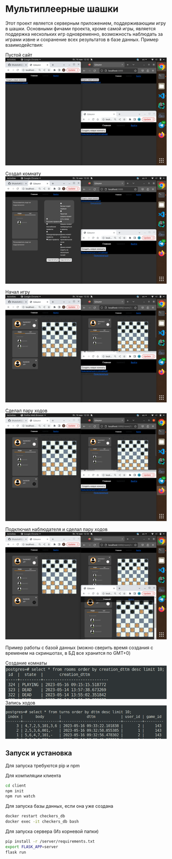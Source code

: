 # Мультиплеерные шашки

Этот проект является серверным приложением, поддерживающим игру в шашки. Основными фичами проекта, кроме самой игры, является поддержка нескольких игр одновременно, возможность наблюдать за играми извне и сохранение всех результатов в базе данных. Пример взаимодействия:

Пустой сайт
![Пустой сайт](docs/empty_site.png "Пустой сайт")

Создал комнату
![Создал комнату](docs/created_room.png "Создал комнату")

Начал игру
![Начал игру](docs/started_game.png "Начал игру")

Сделал пару ходов
![Сделал пару ходов](docs/made_some_moves.png "Сделал пару ходов")

Подключил наблюдателя и сделал пару ходов
![Подключил наблюдателя и сделал пару ходов](docs/viewer_interaction.png "Наблюдатель")

Пример работы с базой данных (можно сверить время создания с временем на скриншотах, в БД все хранится по GMT+0)

Создание комнаты
![Создание комнаты](docs/database_room_creation.png "Создание комнаты")
Запись ходов
![Запись ходов](docs/database_turns_creation.png "Запись ходов")

## Запуск и установка

Для запуска требуются pip и npm

Для компиляции клиента

```bash
cd client
npm init
npm run watch
```

Для запуска базы данных, если она уже создана

```bash
docker restart checkers_db
docker exec -it checkers_db bash
```

Для запуска сервера (Из корневой папки)

```bash
pip install -r /server/requirements.txt
export FLASK_APP=server
flask run
```

